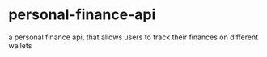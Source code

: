# personal-finance-api
a personal finance api, that allows users to track their finances on different wallets
